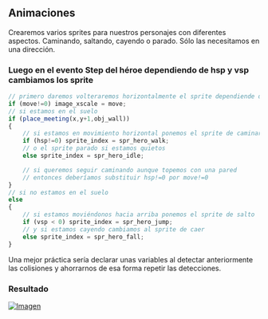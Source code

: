 ## Animaciones
Crearemos varios sprites para nuestros personajes con diferentes aspectos. Caminando, saltando, cayendo o parado. Sólo las necesitamos en una dirección.

### Luego en el evento Step del héroe dependiendo de hsp y vsp cambiamos los sprite
```javascript
// primero daremos volteraremos horizontalmente el sprite dependiende del lado al que nos movemos
if (move!=0) image_xscale = move;
// si estamos en el suelo
if (place_meeting(x,y+1,obj_wall))
{
	// si estamos en movimiento horizontal ponemos el sprite de caminar o correr
    if (hsp!=0) sprite_index = spr_hero_walk; 
    // o el sprite parado si estamos quietos
    else sprite_index = spr_hero_idle;

    // si queremos seguir caminando aunque topemos con una pared
    // entonces deberíamos substituir hsp!=0 por move!=0
}
// si no estamos en el suelo
else 
{
	// si estamos moviéndonos hacia arriba ponemos el sprite de salto
    if (vsp < 0) sprite_index = spr_hero_jump;
    // y si estamos cayendo cambiamos al sprite de caer
    else sprite_index = spr_hero_fall;
}

```

Una mejor práctica sería declarar unas variables al detectar anteriormente las colisiones y ahorrarnos de esa forma repetir las detecciones.

### Resultado
[![Imagen](https://github.com/hcosta/referencia-gml/raw/master/aprendizaje/plataformas/09_animaciones.gmx/captura.jpg)](https://github.com/hcosta/referencia-gml/raw/master/aprendizaje/plataformas/09_animaciones.gmx/captura.jpg)